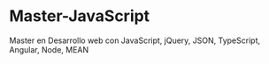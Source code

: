 # Master-JavaScript

Master en Desarrollo web con JavaScript, jQuery, JSON, TypeScript, Angular, Node, MEAN
